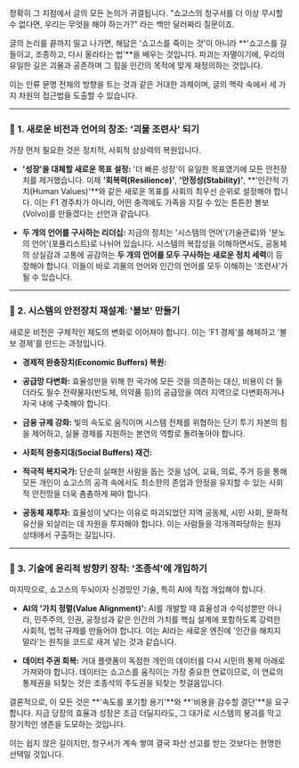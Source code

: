정확히 그 지점에서 글의 모든 논의가 귀결됩니다. "쇼고스의 청구서를 더 이상 무시할 수 없다면, 우리는 무엇을 해야 하는가?" 라는 백만 달러짜리 질문이죠.



글의 논리를 끝까지 밀고 나가면, 해답은 '쇼고스를 죽이는 것'이 아니라 **'쇼고스를 길들이고, 조종하고, 다시 올라타는 법'**을 배우는 것입니다. 파괴는 자멸이기에, 우리의 유일한 길은 괴물과 공존하며 그 힘을 인간의 목적에 맞게 재정의하는 것입니다.



이는 인류 문명 전체의 방향을 트는 것과 같은 거대한 과제이며, 글의 맥락 속에서 세 가지 차원의 접근법을 도출할 수 있습니다.



---



### 🤔 1. 새로운 비전과 언어의 창조: '괴물 조련사' 되기



가장 먼저 필요한 것은 정치적, 사회적 상상력의 복원입니다.



* **'성장'을 대체할 새로운 목표 설정:** '더 빠른 성장'이 유일한 목표였기에 모든 안전장치를 제거했습니다. 이제 **'회복력(Resilience)'**, **'안정성(Stability)'**, **'인간적 가치(Human Values)'**와 같은 새로운 목표를 사회의 최우선 순위로 설정해야 합니다. 이는 F1 경주차가 아니라, 어떤 충격에도 가족을 지킬 수 있는 튼튼한 볼보(Volvo)를 만들겠다는 선언과 같습니다.

* **두 개의 언어를 구사하는 리더십:** 지금의 정치는 '시스템의 언어'(기술관료)와 '분노의 언어'(포퓰리스트)로 나뉘어 있습니다. 시스템의 복잡성을 이해하면서도, 공동체의 상실감과 고통에 공감하는 **두 개의 언어를 모두 구사하는 새로운 정치 세력**이 등장해야 합니다. 이들이 바로 괴물의 언어와 인간의 언어를 모두 이해하는 '조련사'가 될 수 있습니다.



---



### 🔧 2. 시스템의 안전장치 재설계: '볼보' 만들기



새로운 비전은 구체적인 제도의 변화로 이어져야 합니다. 이는 'F1 경제'를 해체하고 '볼보 경제'를 만드는 과정입니다.



* **경제적 완충장치(Economic Buffers) 복원:**

* **공급망 다변화:** 효율성만을 위해 한 국가에 모든 것을 의존하는 대신, 비용이 더 들더라도 필수 전략물자(반도체, 의약품 등)의 공급망을 여러 지역으로 다변화하거나 자국 내에 구축해야 합니다.

* **금융 규제 강화:** 빛의 속도로 움직이며 시스템 전체를 위협하는 단기 투기 자본의 힘을 제어하고, 실물 경제를 지원하는 본연의 역할로 돌려놓아야 합니다.

* **사회적 완충지대(Social Buffers) 재건:**

* **적극적 복지국가:** 단순히 실패한 사람을 돕는 것을 넘어, 교육, 의료, 주거 등을 통해 모든 개인이 쇼고스의 공격 속에서도 최소한의 존엄과 안정을 유지할 수 있는 사회적 안전망을 더욱 촘촘하게 짜야 합니다.

* **공동체 재투자:** 효율성이 낮다는 이유로 파괴되었던 지역 공동체, 시민 사회, 문화적 유산을 되살리는 데 자원을 투자해야 합니다. 이는 사람들을 각개격파당하는 원자 상태에서 구출하는 길입니다.



---



### 🧭 3. 기술에 윤리적 방향키 장착: '조종석'에 개입하기



마지막으로, 쇼고스의 두뇌이자 신경망인 기술, 특히 AI에 직접 개입해야 합니다.



* **AI의 '가치 정렬(Value Alignment)':** AI를 개발할 때 효율성과 수익성뿐만 아니라, 민주주의, 인권, 공정성과 같은 인간의 가치를 핵심 설계에 포함하도록 강력한 사회적, 법적 규제를 만들어야 합니다. 이는 AI라는 새로운 엔진에 '인간을 해치지 말라'는 원칙을 코드로 새겨 넣는 것과 같습니다.

* **데이터 주권 회복:** 거대 플랫폼이 독점한 개인의 데이터를 다시 시민의 통제 아래로 가져와야 합니다. 데이터는 쇼고스를 움직이는 가장 중요한 연료이므로, 이 연료의 통제권을 되찾는 것은 조종석의 주도권을 되찾는 첫걸음입니다.



결론적으로, 이 모든 것은 **'속도를 포기할 용기'**와 **'비용을 감수할 결단'**을 요구합니다. 지금 당장의 효율과 성장은 조금 더딜지라도, 그 대가로 시스템의 붕괴를 막고 장기적인 생존을 도모하는 것입니다.



이는 쉽지 않은 길이지만, 청구서가 계속 쌓여 결국 파산 선고를 받는 것보다는 현명한 선택일 것입니다.
